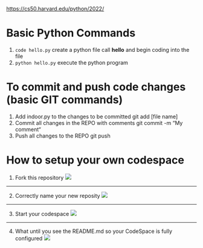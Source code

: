 https://cs50.harvard.edu/python/2022/


# Basic Python Commands
1. `code hello.py` create a python file call **hello** and begin coding into the file
2. `python hello.py` execute the python program

# To commit and push code changes (basic GIT commands)
1. Add indoor.py to the changes to be committed
		git add [file name]
2. Commit all changes in the REPO with comments
		git commit -m “My comment“
3. Push all changes to the REPO
		git push 

# How to setup your own codespace
1. Fork this repository
![](https://raw.githubusercontent.com/TempeHS/PythonFundamentals/main/images/fork.png "")
---
2. Correctly name your new reposity
![](https://raw.githubusercontent.com/TempeHS/PythonFundamentals/main/images/fork2.png "")
---
3. Start your codespace
![](https://raw.githubusercontent.com/TempeHS/PythonFundamentals/main/images/codespace.png "")
---
4. What until you see the README.md so your CodeSpace is fully configured
![](https://raw.githubusercontent.com/TempeHS/PythonFundamentals/main/images/codespace2.png "")




